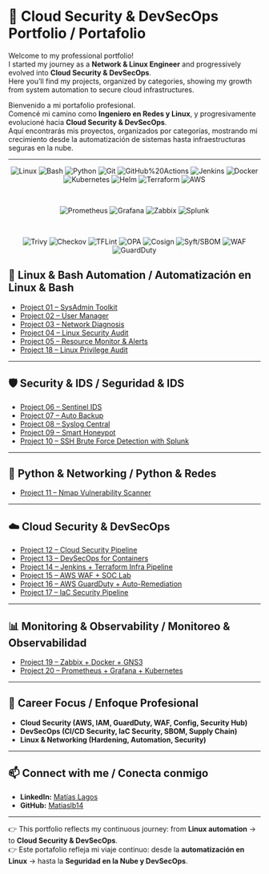 
# 🚀 Cloud Security & DevSecOps Portfolio / Portafolio  

Welcome to my professional portfolio!  
I started my journey as a **Network & Linux Engineer** and progressively evolved into **Cloud Security & DevSecOps**.  
Here you’ll find my projects, organized by categories, showing my growth from system automation to secure cloud infrastructures.  

Bienvenido a mi portafolio profesional.  
Comencé mi camino como **Ingeniero en Redes y Linux**, y progresivamente evolucioné hacia **Cloud Security & DevSecOps**.  
Aquí encontrarás mis proyectos, organizados por categorías, mostrando mi crecimiento desde la automatización de sistemas hasta infraestructuras seguras en la nube.  


---
<div align="center">

<!-- Core Stack -->
  
![Linux](https://img.shields.io/badge/Linux-FCC624?style=for-the-badge&logo=linux&logoColor=000)
![Bash](https://img.shields.io/badge/Bash-121011?style=for-the-badge&logo=gnubash&logoColor=00FF88)
![Python](https://img.shields.io/badge/Python-3776AB?style=for-the-badge&logo=python&logoColor=white)
![Git](https://img.shields.io/badge/Git-F05032?style=for-the-badge&logo=git&logoColor=white)
![GitHub%20Actions](https://img.shields.io/badge/GitHub_Actions-2088FF?style=for-the-badge&logo=github-actions&logoColor=white)
![Jenkins](https://img.shields.io/badge/Jenkins-D24939?style=for-the-badge&logo=jenkins&logoColor=white)
![Docker](https://img.shields.io/badge/Docker-2496ED?style=for-the-badge&logo=docker&logoColor=white)
![Kubernetes](https://img.shields.io/badge/Kubernetes-326CE5?style=for-the-badge&logo=kubernetes&logoColor=white)
![Helm](https://img.shields.io/badge/Helm-0F1689?style=for-the-badge&logo=helm&logoColor=white)
![Terraform](https://img.shields.io/badge/Terraform-7B42BC?style=for-the-badge&logo=terraform&logoColor=white)
![AWS](https://img.shields.io/badge/AWS-232F3E?style=for-the-badge&logo=amazon-aws&logoColor=FF9900)

<br/>

<!-- Observability -->
  
![Prometheus](https://img.shields.io/badge/Prometheus-E6522C?style=for-the-badge&logo=prometheus&logoColor=white)
![Grafana](https://img.shields.io/badge/Grafana-F46800?style=for-the-badge&logo=grafana&logoColor=white)
![Zabbix](https://img.shields.io/badge/Zabbix-DB1F29?style=for-the-badge&logo=zabbix&logoColor=white)
![Splunk](https://img.shields.io/badge/Splunk-000000?style=for-the-badge&logo=splunk&logoColor=white)

<br/>

<!-- DevSecOps / Cloud Security -->

![Trivy](https://img.shields.io/badge/Trivy-1904DA?style=for-the-badge&logo=aqua&logoColor=white)
![Checkov](https://img.shields.io/badge/Checkov-3E4EB8?style=for-the-badge&logo=bridgecrew&logoColor=white)
![TFLint](https://img.shields.io/badge/TFLint-5C2D91?style=for-the-badge&logo=terraform&logoColor=white)
![OPA](https://img.shields.io/badge/OPA-1F2A44?style=for-the-badge&logo=open-policy-agent&logoColor=white)
![Cosign](https://img.shields.io/badge/Cosign-4A154B?style=for-the-badge&logo=sigstore&logoColor=white)
![Syft/SBOM](https://img.shields.io/badge/Syft%20SBOM-2F855A?style=for-the-badge&logo=anchore&logoColor=white)
![WAF](https://img.shields.io/badge/AWS%20WAF-232F3E?style=for-the-badge&logo=amazon-aws&logoColor=white)
![GuardDuty](https://img.shields.io/badge/AWS%20GuardDuty-232F3E?style=for-the-badge&logo=amazon-aws&logoColor=white)

</div>


## 🐧 Linux & Bash Automation / Automatización en Linux & Bash
- [Project 01 – SysAdmin Toolkit](https://github.com/Matiaslb14/Sysadmin-toolkit)  
- [Project 02 – User Manager](https://github.com/Matiaslb14/User-admin)  
- [Project 03 – Network Diagnosis](https://github.com/Matiaslb14/Network-diagnosis)  
- [Project 04 – Linux Security Audit](https://github.com/Matiaslb14/Linux-security-auditor)  
- [Project 05 – Resource Monitor & Alerts](https://github.com/Matiaslb14/analiza_ssh_failures)  
- [Project 18 – Linux Privilege Audit](https://github.com/Matiaslb14/linux-privilege-audit)  

---

## 🛡️ Security & IDS / Seguridad & IDS
- [Project 06 – Sentinel IDS](https://github.com/Matiaslb14/Sentinel-IDS)  
- [Project 07 – Auto Backup](https://github.com/Matiaslb14/Auto-backup)  
- [Project 08 – Syslog Central](https://github.com/Matiaslb14/syslog-central)  
- [Project 09 – Smart Honeypot](https://github.com/Matiaslb14/Intelligent_honeypot_with_python)  
- [Project 10 – SSH Brute Force Detection with Splunk](https://github.com/Matiaslb14/splunk-ssh-bruteforce-detection)  

---

## 🐍 Python & Networking / Python & Redes
- [Project 11 – Nmap Vulnerability Scanner](https://github.com/Matiaslb14/nmap-vulnerability-scanner)  

---

## ☁️ Cloud Security & DevSecOps
- [Project 12 – Cloud Security Pipeline](https://github.com/Matiaslb14/cloud-security-pipeline)  
- [Project 13 – DevSecOps for Containers](https://github.com/Matiaslb14/docker-devsecops-pipeline)  
- [Project 14 – Jenkins + Terraform Infra Pipeline](https://github.com/Matiaslb14/jenkins-terraform-aws-starter)  
- [Project 15 – AWS WAF + SOC Lab](https://github.com/Matiaslb14/aws-waf-soc-terraform)  
- [Project 16 – AWS GuardDuty + Auto-Remediation](https://github.com/Matiaslb14/aws-guardduty-autoresponse)  
- [Project 17 – IaC Security Pipeline](https://github.com/Matiaslb14/iac-security-pipeline)  

---

## 📊 Monitoring & Observability / Monitoreo & Observabilidad
- [Project 19 – Zabbix + Docker + GNS3](https://github.com/Matiaslb14/zabbix-docker)  
- [Project 20 – Prometheus + Grafana + Kubernetes](https://github.com/Matiaslb14/Sentinel)  

---

## 🎯 Career Focus / Enfoque Profesional
- **Cloud Security (AWS, IAM, GuardDuty, WAF, Config, Security Hub)**  
- **DevSecOps (CI/CD Security, IaC Security, SBOM, Supply Chain)**  
- **Linux & Networking (Hardening, Automation, Security)**  

---

## 📫 Connect with me / Conecta conmigo
- **LinkedIn:** [Matías Lagos](https://www.linkedin.com/in/matias-lagos-620223241)  
- **GitHub:** [Matiaslb14](https://github.com/Matiaslb14)  

---

👉 This portfolio reflects my continuous journey: from **Linux automation** → to **Cloud Security & DevSecOps**.  
👉 Este portafolio refleja mi viaje continuo: desde la **automatización en Linux** → hasta la **Seguridad en la Nube y DevSecOps**.  
